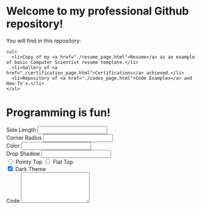 <div class="content1">
  <div class="content1-container">
    <h1> Welcome to my professional Github repository! </h1>
    <p>You will find in this repository:</p>

    <ul>
      <li>Copy of my <a href="./resume_page.html">Resume</a> as an example of basic Computer Scientist resume template.</li>
      <li>Gallery of <a href="./certification_page.html">Certifications</a> achieved.</li>
      <li>Repository of <a href="./codes_page.html">Code Examples</a> and How-To's.</li>
    </ul>
  </div>
</div>
<div class="content2">
  <div class="content2-conatiner">
    <h1>Programming is fun!</h1>
  </div>
</div>
<div class="content3">
  <div class="content3-container">
    <div class="sidebar">
      <form>
        <div class="field">
          <label>Side Length</label>
          <input type="number" min="10" name="length" class="input">
        </div>
        <div class="field">
          <label>Corner Radius</label>
          <input type="number" min="0" name="radius" class="input">
        </div>
        <div class="field">
          <label>Color</label>
          <input type="text" name="color" class="input">
        </div>
        <div class="field">
          <label>Drop Shadow</label>
          <input type="text" name="shadow" class="input">
        </div>
        <div class="field">
          <label>
            <input type="radio" value="pointy" name="orientation"> Pointy Top
          </label>
          <label>
            <input type="radio" value="flat" name="orientation"> Flat Top
          </label>
        </div>
        <div class="field">
          <label>
            <input type="checkbox" value="dark" name="theme" checked="checked"> Dark Theme
          </label>
        </div>
        <div class="field">
          <label>Code</label>
          <textarea class="input" rows="5"></textarea>
        </div>
      </form>
    </div>
    <div class="container dark">
      <div class="hex"></div>
    </div>
  </div>
</div>
